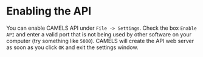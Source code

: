 # Enabling the API

You can enable CAMELS API under `File -> Settings`. Check the box `Enable API` and enter a valid port that is not being used by other software on your computer (try something like `5000`). CAMELS will create the API web server as soon as you click `OK` and exit the settings window.
